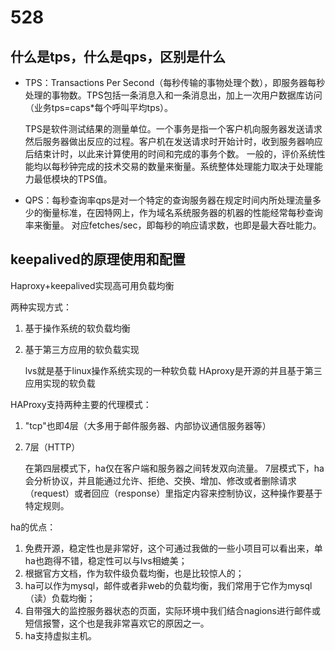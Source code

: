 # 528 #
## 什么是tps，什么是qps，区别是什么 ##
- TPS：Transactions Per Second（每秒传输的事物处理个数），即服务器每秒处理的事物数。TPS包括一条消息入和一条消息出，加上一次用户数据库访问（业务tps=caps*每个呼叫平均tps）。
		
	TPS是软件测试结果的测量单位。一个事务是指一个客户机向服务器发送请求然后服务器做出反应的过程。客户机在发送请求时开始计时，收到服务器响应后结束计时，以此来计算使用的时间和完成的事务个数。
	一般的，评价系统性能均以每秒钟完成的技术交易的数量来衡量。系统整体处理能力取决于处理能力最低模块的TPS值。


-  QPS：每秒查询率qps是对一个特定的查询服务器在规定时间内所处理流量多少的衡量标准，在因特网上，作为域名系统服务器的机器的性能经常每秒查询率来衡量。
	对应fetches/sec，即每秒的响应请求数，也即是最大吞吐能力。




## keepalived的原理使用和配置 ##
Haproxy+keepalived实现高可用负载均衡

两种实现方式：
1. 基于操作系统的软负载均衡
2. 基于第三方应用的软负载实现

	lvs就是基于linux操作系统实现的一种软负载
	HAproxy是开源的并且基于第三应用实现的软负载

HAProxy支持两种主要的代理模式：
1. "tcp"也即4层（大多用于邮件服务器、内部协议通信服务器等）
2. 7层（HTTP）

	在第四层模式下，ha仅在客户端和服务器之间转发双向流量。
	7层模式下，ha会分析协议，并且能通过允许、拒绝、交换、增加、修改或者删除请求（request）或者回应（response）里指定内容来控制协议，这种操作要基于特定规则。



ha的优点：
1. 免费开源，稳定性也是非常好，这个可通过我做的一些小项目可以看出来，单ha也跑得不错，稳定性可以与lvs相媲美；
2. 根据官方文档，作为软件级负载均衡，也是比较惊人的；
3. ha可以作为mysql，邮件或者非web的负载均衡，我们常用于它作为mysql（读）负载均衡；
4. 自带强大的监控服务器状态的页面，实际环境中我们结合nagions进行邮件或短信报警，这个也是我非常喜欢它的原因之一。
5. ha支持虚拟主机。

